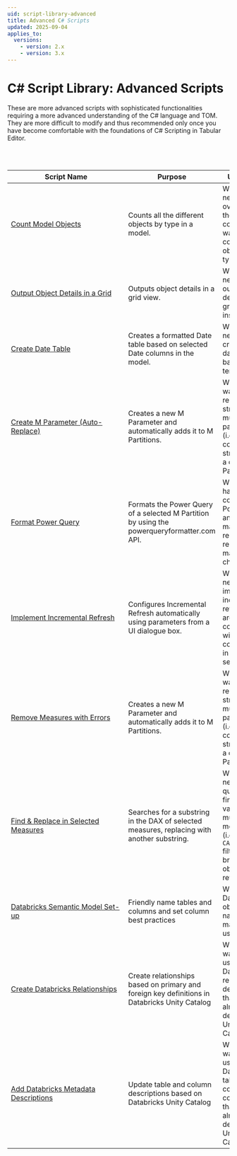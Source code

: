 ```yaml
---
uid: script-library-advanced
title: Advanced C# Scripts
updated: 2025-09-04
applies_to:
  versions:
    - version: 2.x
    - version: 3.x
---
```


# C# Script Library: Advanced Scripts

These are more advanced scripts with sophisticated functionalities requiring a more advanced understanding of the C# language and TOM. They are more difficult to modify and thus recommended only once you have become comfortable with the foundations of C# Scripting in Tabular Editor.

<br>
<br>

| <div style="width:250px">Script Name</div> | Purpose | Use-case |
| --- | --- | --- |
| [Count Model Objects](xref:script-count-things) | Counts all the different objects by type in a model. | When you need an overview of the model contents or want to count objects by type. | 
| [Output Object Details in a Grid](xref:script-output-things) | Outputs object details in a grid view. | When you need to output object details in a grid view for inspection. |
| [Create Date Table](xref:script-create-date-table) | Creates a formatted Date table based on selected Date columns in the model. | When you need to create a new date table based on a template. |
| [Create M Parameter (Auto-Replace)](xref:script-create-and-replace-parameter) | Creates a new M Parameter and automatically adds it to M Partitions. | When you want to replace strings in multiple partitions (i.e. connection strings) with a dynamic M Parameter. |
| [Format Power Query](xref:script-format-power-query) | Formats the Power Query of a selected M Partition by using the powerqueryformatter.com API. | When you have complex Power Query and need to make it more readable for reading or making changes. |
| [Implement Incremental Refresh](xref:script-implement-incremental-refresh) | Configures Incremental Refresh automatically using parameters from a UI dialogue box. | When you need to implement incremental refresh but aren't comfortable with the configuration in the table settings. |
| [Remove Measures with Errors](xref:script-remove-measures-with-error) | Creates a new M Parameter and automatically adds it to M Partitions. | When you want to replace strings in multiple partitions (i.e. connection strings) with a dynamic M Parameter. |
| [Find & Replace in Selected Measures](xref:script-find-replace) | Searches for a substring in the DAX of selected measures, replacing with another substring. | When you need to quickly find/replace values in multiple DAX measures (i.e. `CALCULATE` filter or broken object references). |
| [Databricks Semantic Model Set-up](xref:script-databricks-semantic-model-set-up) | Friendly name tables and columns and set column best practices | When your Databricks object names need making more user friendly. |
| [Create Databricks Relationships](xref:script-create-databricks-relationships) | Create relationships based on primary and foreign key definitions in Databricks Unity Catalog | When you want to re-use Databricks relationship definitions that have already been defined in Unity Catalog. |
| [Add Databricks Metadata Descriptions](xref:script-add-databricks-metadata-descriptions) | Update table and column descriptions based on Databricks Unity Catalog | When you want to re-use Databricks table and column comments that have already been defined in Unity Catalog. |